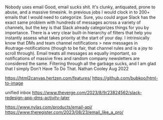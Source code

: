 

Nobody uses email
Good, email sucks shit. It's clunky, antiquated, prone to abuse, and a massive timesink. In previous jobs I would clock in to 200+ emails that I would need to categorize. Sure, you could argue Slack has the exact same problem with hundreds of messages across a variety of channels, but the key is that Slack already categorizes things for you by importance. There is a very clear built-in hierarchy of filters that help you instantly assess what takes priority at the start of your day. I intrinsically know that DMs and team channel notifications > new messages in #outrage-notifications (though to be fair, that channel rules and is a joy to scroll through). Email treats all messages as equally important, so notifications of massive fires and random company newsletters are considered the same. Filtering through all the garbage sucks, and I am glad that I simply Don’t Have To Do That.
Nathan Cooley Aug 2022


https://html2canvas.hertzen.com/features/
https://github.com/bubkoo/html-to-image

unified inbox https://www.theverge.com/2023/8/9/23824562/slack-redesign-app-dms-activity-later

https://www.nylas.com/products/email-api/
https://www.theregister.com/2023/08/23/email_like_a_pro/
